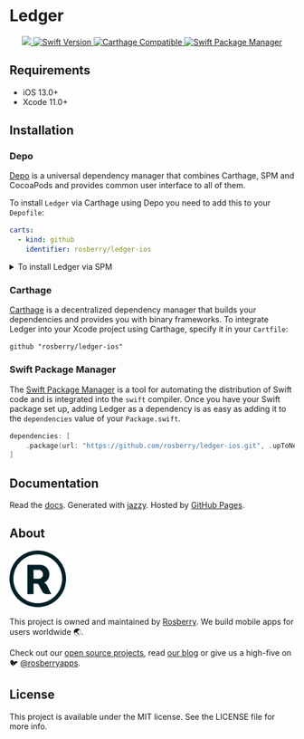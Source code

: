 # Ledger
<p align="center">
    <a href="https://github.com/rosberry/ledger-ios/actions">
      <img src="https://github.com/rosberry/ledger-ios/workflows/Build/badge.svg" />
    </a>
    <a href="https://swift.org/">
        <img src="https://img.shields.io/badge/swift-5.0-orange.svg" alt="Swift Version" />
    </a>
    <a href="https://github.com/Carthage/Carthage">
        <img src="https://img.shields.io/badge/Carthage-compatible-green.svg" alt="Carthage Compatible" />
    </a>
    <a href="https://github.com/apple/swift-package-manager">
        <img src="https://img.shields.io/badge/spm-compatible-brightgreen.svg?style=flat" alt="Swift Package Manager" />
    </a>
</p>

## Requirements

- iOS 13.0+
- Xcode 11.0+

## Installation

### Depo

[Depo](https://github.com/rosberry/depo) is a universal dependency manager that combines Carthage, SPM and CocoaPods and provides common user interface to all of them.

To install `Ledger` via Carthage using Depo you need to add this to your `Depofile`:
```yaml
carts:
  - kind: github
    identifier: rosberry/ledger-ios
```

<details>
  <summary>To install Ledger via SPM</summary>

  #### Via SPM
  Add this to your Depofile:

  ```yaml
  swiftPackages:
    - name: Ledger
      url: https://github.com/rosberry/ledger-ios.git
      version:
        operation: upToNextMajor
        value: 1.0.0
  ```

</details>

### Carthage

[Carthage](https://github.com/Carthage/Carthage) is a decentralized dependency manager that builds your dependencies and provides you with binary frameworks. To integrate Ledger into your Xcode project using Carthage, specify it in your `Cartfile`:

```ogdl
github "rosberry/ledger-ios"
```

### Swift Package Manager

The [Swift Package Manager](https://swift.org/package-manager/) is a tool for automating the distribution of Swift code and is integrated into the `swift` compiler. Once you have your Swift package set up, adding Ledger as a dependency is as easy as adding it to the `dependencies` value of your `Package.swift`.

```swift
dependencies: [
    .package(url: "https://github.com/rosberry/ledger-ios.git", .upToNextMajor(from: "1.0.0"))
]
```

## Documentation

Read the [docs](https://rosberry.github.io/ledger-ios). Generated with [jazzy](https://github.com/realm/jazzy). Hosted by [GitHub Pages](https://pages.github.com).

## About

<img src="https://github.com/rosberry/Foundation/blob/master/Assets/full_logo.png?raw=true" height="100" />

This project is owned and maintained by [Rosberry](http://rosberry.com). We build mobile apps for users worldwide 🌏.

Check out our [open source projects](https://github.com/rosberry), read [our blog](https://medium.com/@Rosberry) or give us a high-five on 🐦 [@rosberryapps](http://twitter.com/RosberryApps).

## License

This project is available under the MIT license. See the LICENSE file for more info.
